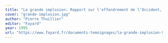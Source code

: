 ```yaml
---
title: "La grande implosion: Rapport sur l'effondrement de l'Occident, 1999-2002"
cover: "grande-implosion.jpg"
author: "Pierre Thuillier"
editor: "Fayard"
year: 1995
url: "https://www.fayard.fr/documents-temoignages/la-grande-implosion-9782213594149"
---
```

